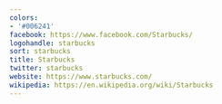 ```yaml
---
colors:
- '#006241'
facebook: https://www.facebook.com/Starbucks/
logohandle: starbucks
sort: starbucks
title: Starbucks
twitter: starbucks
website: https://www.starbucks.com/
wikipedia: https://en.wikipedia.org/wiki/Starbucks
---
```

